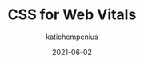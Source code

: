 ---
author: katiehempenius
coauthor: una
date: 2021-06-02
publisher: chromiumdev
tags:
  - css
  - performance
  - web-vitals
target_url: https://web.dev/css-web-vitals/
title: CSS for Web Vitals
---